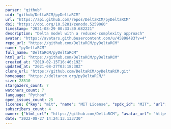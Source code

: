 ```yaml
---
parser: "github"
uid: "github/DeltaRCM/pyDeltaRCM"
url: "https://api.github.com/repos/DeltaRCM/pyDeltaRCM"
doi: "https://doi.org/10.5281/zenodo.5259060"
timestamp: "2021-08-29 00:33:30.682221"
description: "Delta model with a reduced-complexity approach"
avatar: "https://avatars.githubusercontent.com/u/45898483?v=4"
repo_url: "https://github.com/DeltaRCM/pyDeltaRCM"
name: "pyDeltaRCM"
full_name: "DeltaRCM/pyDeltaRCM"
html_url: "https://github.com/DeltaRCM/pyDeltaRCM"
created_at: "2019-02-15T16:46:19Z"
updated_at: "2021-08-27T03:18:30Z"
clone_url: "https://github.com/DeltaRCM/pyDeltaRCM.git"
homepage: "https://deltarcm.org/pyDeltaRCM/"
size: 28510
stargazers_count: 7
watchers_count: 7
language: "Python"
open_issues_count: 25
license: {"key": "mit", "name": "MIT License", "spdx_id": "MIT", "url": "https://api.github.com/licenses/mit", "node_id": "MDc6TGljZW5zZTEz"}
subscribers_count: 4
owner: {"html_url": "https://github.com/DeltaRCM", "avatar_url": "https://avatars.githubusercontent.com/u/45898483?v=4", "login": "DeltaRCM", "type": "Organization"}
date: "2022-08-27 14:24:13.133730"
---
```

